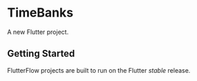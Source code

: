 # TimeBanks

A new Flutter project.

## Getting Started

FlutterFlow projects are built to run on the Flutter _stable_ release.
